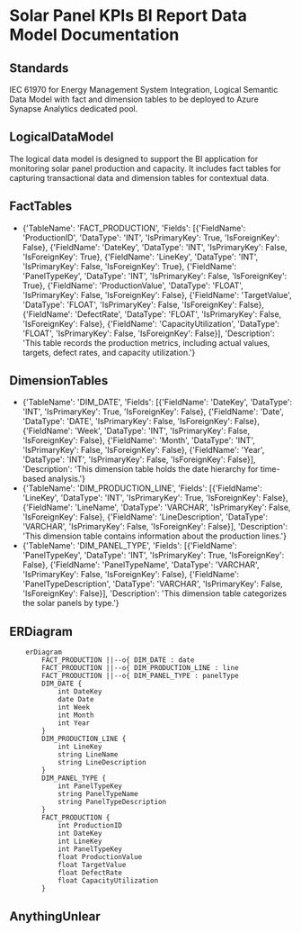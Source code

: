 # Solar Panel KPIs BI Report Data Model Documentation

## Standards

IEC 61970 for Energy Management System Integration, Logical Semantic Data Model with fact and dimension tables to be deployed to Azure Synapse Analytics dedicated pool.

## LogicalDataModel

The logical data model is designed to support the BI application for monitoring solar panel production and capacity. It includes fact tables for capturing transactional data and dimension tables for contextual data.

## FactTables

- {'TableName': 'FACT_PRODUCTION', 'Fields': [{'FieldName': 'ProductionID', 'DataType': 'INT', 'IsPrimaryKey': True, 'IsForeignKey': False}, {'FieldName': 'DateKey', 'DataType': 'INT', 'IsPrimaryKey': False, 'IsForeignKey': True}, {'FieldName': 'LineKey', 'DataType': 'INT', 'IsPrimaryKey': False, 'IsForeignKey': True}, {'FieldName': 'PanelTypeKey', 'DataType': 'INT', 'IsPrimaryKey': False, 'IsForeignKey': True}, {'FieldName': 'ProductionValue', 'DataType': 'FLOAT', 'IsPrimaryKey': False, 'IsForeignKey': False}, {'FieldName': 'TargetValue', 'DataType': 'FLOAT', 'IsPrimaryKey': False, 'IsForeignKey': False}, {'FieldName': 'DefectRate', 'DataType': 'FLOAT', 'IsPrimaryKey': False, 'IsForeignKey': False}, {'FieldName': 'CapacityUtilization', 'DataType': 'FLOAT', 'IsPrimaryKey': False, 'IsForeignKey': False}], 'Description': 'This table records the production metrics, including actual values, targets, defect rates, and capacity utilization.'}

## DimensionTables

- {'TableName': 'DIM_DATE', 'Fields': [{'FieldName': 'DateKey', 'DataType': 'INT', 'IsPrimaryKey': True, 'IsForeignKey': False}, {'FieldName': 'Date', 'DataType': 'DATE', 'IsPrimaryKey': False, 'IsForeignKey': False}, {'FieldName': 'Week', 'DataType': 'INT', 'IsPrimaryKey': False, 'IsForeignKey': False}, {'FieldName': 'Month', 'DataType': 'INT', 'IsPrimaryKey': False, 'IsForeignKey': False}, {'FieldName': 'Year', 'DataType': 'INT', 'IsPrimaryKey': False, 'IsForeignKey': False}], 'Description': 'This dimension table holds the date hierarchy for time-based analysis.'}
- {'TableName': 'DIM_PRODUCTION_LINE', 'Fields': [{'FieldName': 'LineKey', 'DataType': 'INT', 'IsPrimaryKey': True, 'IsForeignKey': False}, {'FieldName': 'LineName', 'DataType': 'VARCHAR', 'IsPrimaryKey': False, 'IsForeignKey': False}, {'FieldName': 'LineDescription', 'DataType': 'VARCHAR', 'IsPrimaryKey': False, 'IsForeignKey': False}], 'Description': 'This dimension table contains information about the production lines.'}
- {'TableName': 'DIM_PANEL_TYPE', 'Fields': [{'FieldName': 'PanelTypeKey', 'DataType': 'INT', 'IsPrimaryKey': True, 'IsForeignKey': False}, {'FieldName': 'PanelTypeName', 'DataType': 'VARCHAR', 'IsPrimaryKey': False, 'IsForeignKey': False}, {'FieldName': 'PanelTypeDescription', 'DataType': 'VARCHAR', 'IsPrimaryKey': False, 'IsForeignKey': False}], 'Description': 'This dimension table categorizes the solar panels by type.'}

## ERDiagram


```mermaid
    erDiagram
        FACT_PRODUCTION ||--o{ DIM_DATE : date
        FACT_PRODUCTION ||--o{ DIM_PRODUCTION_LINE : line
        FACT_PRODUCTION ||--o{ DIM_PANEL_TYPE : panelType
        DIM_DATE {
            int DateKey
            date Date
            int Week
            int Month
            int Year
        }
        DIM_PRODUCTION_LINE {
            int LineKey
            string LineName
            string LineDescription
        }
        DIM_PANEL_TYPE {
            int PanelTypeKey
            string PanelTypeName
            string PanelTypeDescription
        }
        FACT_PRODUCTION {
            int ProductionID
            int DateKey
            int LineKey
            int PanelTypeKey
            float ProductionValue
            float TargetValue
            float DefectRate
            float CapacityUtilization
        }
```
            

## AnythingUnlear



